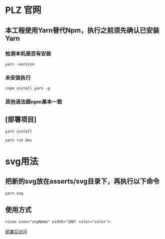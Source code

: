 # PLZ 官网
## 本工程使用Yarn替代Npm，执行之前须先确认已安装Yarn
### 检测本机是否有安装
```
yarn -version
```
### 未安装执行
```
cnpm install yarn -g
```

### 其他语法跟npm基本一致
## [部署项目]
```
yarn install
```

```
yarn run dev
```

# svg用法
## 把新的svg放在asserts/svg目录下，再执行以下命令
```
yarn svg
```
## 使用方式
```
<icon icon="svgName" width="100" color="color">
```
<a href="http://localhost:1001/index">部署后访问</a>
